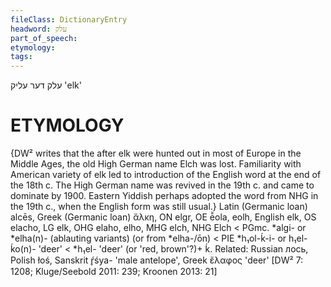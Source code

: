 ```yaml
---
fileClass: DictionaryEntry
headword: עלק
part_of_speech: 
etymology: 
tags: 
---
```

עלק
דער
עליק
'elk'

ETYMOLOGY
===========
{DW² writes that the after elk were hunted out in most of Europe in the Middle Ages, the old High German name Elch was lost. Familiarity with American variety of elk led to introduction of the English word at the end of the 18th c. The High German name was revived in the 19th c. and came to dominate by 1900. Eastern Yiddish perhaps adopted the word from NHG in the 19th c., when the English form was still usual.}
Latin (Germanic loan) alcēs, Greek (Germanic loan) ἄλκη, ON elgr, OE ē̆ola, eolh, English elk, OS elacho, LG elk, OHG elaho, elho, MHG elch, NHG Elch < PGmc. *algi- or *elha(n)- (ablauting variants) (or from *elha-/ōn) < PIE *h₁ol-ḱ-i- or h₁el-ḱo(n)- 'deer' < *h₁el- 'deer' (or 'red, brown'?)+ ḱ.
Related: Russian лось, Polish łoś, Sanskrit ŕ̥śya- 'male antelope', Greek ἔλαφος 'deer'
[DW² 7: 1208; Kluge/Seebold 2011: 239; Kroonen 2013: 21]